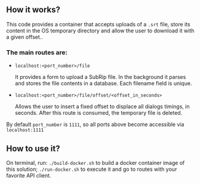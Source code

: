 ## How it works?

This code provides a container that accepts uploads of a `.srt` file, store its content in the OS temporary directory and allow the user to download it with a given offset..


### The main routes are:

- `localhost:<port_number>/file`

  It provides a form to upload a SubRip file. In the background it parses and stores the file contents in a database. Each filename field is unique.

- `localhost:<port_number>/file/offset/<offset_in_seconds>`

  Allows the user to insert a fixed offset to displace all dialogs timings, in seconds. After this route is consumed, the temporary file is deleted.


By default `port_number` is `1111`, so all ports above become accessible via `localhost:1111`

## How to use it?

On terminal, run: `./build-docker.sh` to build a docker container image of this solution; `./run-docker.sh` to execute it and go to routes with your favorite API client.
